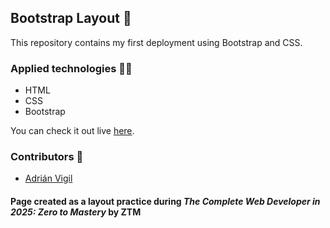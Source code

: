 ## Bootstrap Layout 🚀

This repository contains my first deployment using Bootstrap and CSS. 

### Applied technologies 🧑‍💻
- HTML
- CSS
- Bootstrap

You can check it out live [here](https://insightvigil.github.io/ztm_bootstrap_layout_project
).

### Contributors 🤝
- [Adrián Vigil](https://github.com/insightvigil)

#### Page created as a layout practice during _The Complete Web Developer in 2025: Zero to Mastery_ by ZTM 




